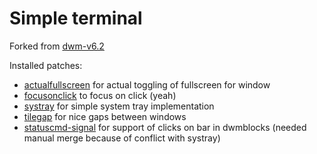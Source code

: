 # Simple terminal

Forked from [dwm-v6.2](https://dwm.suckless.org/)

Installed patches:
* [actualfullscreen](https://dwm.suckless.org/patches/actualfullscreen/) for actual toggling of fullscreen for window
* [focusonclick](https://dwm.suckless.org/patches/focusonclick/) to focus on click (yeah)
* [systray](https://dwm.suckless.org/patches/systray/) for simple system tray implementation
* [tilegap](https://dwm.suckless.org/patches/tilegap/) for nice gaps between windows
* [statuscmd-signal](https://dwm.suckless.org/patches/statuscmd/) for support of clicks on bar in dwmblocks 
  (needed manual merge because of conflict with systray)
